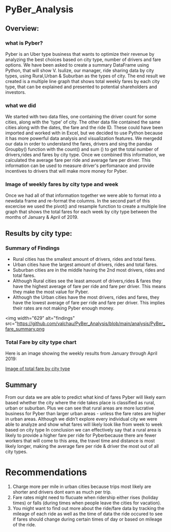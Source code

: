 # PyBer_Analysis

## Overview:

### what is Pyber?
Pyber is an Uber type business that wants to optimize their revenue by analyzing the best choices based on city type, number of drivers and fare options. We have been asked to create a summary DataFrame using Python, that will show V. Isulize, our manager,  ride sharing data by city types, using Rural,Urban & Suburban as the types of city. The end result we created is a multiple line graph that shows total weekly fares by each city type, that can be explained and presented to potential shareholders and investors.

### what we did
We started with two data files, one containing the driver count for some cities, along with the 'type' of city. The other data file contained the same cities along with the dates, the fare and the ride ID. These could have been imported and worked with in Excel,  but we decided to use Python because it has more powerful data analysis and visualization features. We mergedd our data in order to understand the fares, drivers and sing the pandas Groupby() function with the count() and sum () to get the total number of drivers,rides and fares by city type. Once we combined this information, we calculated the average fare per ride and average fare per driver. This information can be used to measure driver's perfomanace and provide incentives to drivers that will make more money for Pyber.

### Image of weekly fares by city type and week
Once we had all of that information together we were able to format into a newdata frame and re-format the columns. In the second part of this excercise we used the pivot() and resample function to create a multiple line graph that shows the total fares for each week by city type between the months of January & April of 2019. 

## Results by city type:

### Summary of Findings
- Rural cities has the smallest amount of drivers, rides and total fares.
- Urban cities have the largest amount of drivers, rides and total fares.
- Suburban cities are in the middle having the 2nd most drivers, rides and total fares.
- Although Rural cities see the least amount of drivers,rides & fares they have the highest average of fare per ride and fare per driver. This means they make the most value for Pyber. 
- Although the Urban cities have the most drivers, rides and fares,  they have the lowest average of fare per ride and fare per driver. This implies their rates are not making Pyber enough money.

<img width="629" alt="findings" src="https://github.com/valchau/PyBer_Analysis/blob/main/analysis/PyBer_fare_summary.png

### Total Fare by city type chart
Here is an image showing the weekly results from January through April 2019:

[Image of total fare by city type](analysis/PyBer_fare_summary.png) 

## Summary

From our data we are able to predict what kind of fares Pyber will likely earn based whether the city where the ride takes place  is classified as rural, urban or suburban. Plus we can see that rural areas are more lucrative business for Pyber than larger urban areas - unless the fare rates are higher in urban areas. Although we didn't explore every individual city we were able to analyze and show what fares will likely look like from week to week based on city type In conclusion we can effectively say that a rural area is likely to provide a higher fare per ride for Pyberbecause there are fewer workers that will come to this area, the travel time and distance is most likely longer, making the average fare per ride & driver the most out of all city types.

# Recommendations 

1. Charge more per mile in urban cities because trips most likely are shorter and drivers dont earn as much per trip.
2. Fare rates might need to flucuate when ridership either rises (holiday times) or falls (during times when people leave the cities for vacation). 
3. You might want to find out more about the ride/fare data by tracking the mileage of each ride as well as the time of data the ride occured to see if fares should change during certain times of day or based on mileage of the ride.

